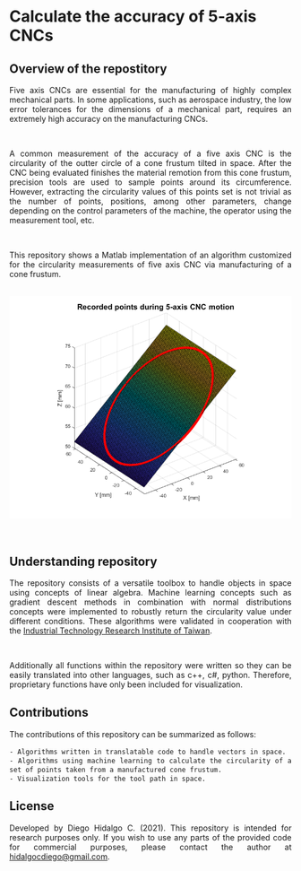 # Calculate the accuracy of 5-axis CNCs

## Overview of the repostitory
<div align="justify">

Five axis CNCs are essential for the manufacturing of highly complex mechanical parts. In some applications, such as aerospace industry, the low error tolerances for the dimensions of a mechanical part, requires an extremely high accuracy on the manufacturing CNCs. 

<br />

A common measurement of the accuracy of a five axis CNC is the circularity of the outter circle of a cone frustum tilted in space. After the CNC being evaluated finishes the material remotion from this cone frustum, precision tools are used to sample points around its circumference. However, extracting the circularity values of this points set is not trivial as the number of points, positions, among other parameters, change depending on the control parameters of the machine, the operator using the measurement tool, etc. 

<br />

This repository shows a Matlab implementation of an algorithm customized for the circularity measurements of five axis CNC via manufacturing of a cone frustum.
<br />
<br /> 

<p align="center">
   <img src="/Visualizations/Circularity_plot.png" width="700" />
</p>

<br />

## Understanding repository

The repository consists of a versatile toolbox to handle objects in space using concepts of linear algebra. Machine learning concepts such as gradient descent methods in combination with normal distributions concepts were implemented to robustly return the circularity value under different conditions. These algorithms were validated in cooperation with the <a href="https://www.itri.org.tw/english/ListStyle.aspx?DisplayStyle=20&SiteID=1&MmmID=617731521661672477">Industrial Technology Research Institute of Taiwan</a>.

<br />

Additionally all functions within the repository were written so they can be easily translated into other languages, such as c++, c#, python. Therefore, proprietary functions have only been included for visualization.




## Contributions

The contributions of this repository can be summarized as follows:

```
- Algorithms written in translatable code to handle vectors in space.
- Algorithms using machine learning to calculate the circularity of a set of points taken from a manufactured cone frustum.
- Visualization tools for the tool path in space.
```

## License

Developed by Diego Hidalgo C. (2021). This repository is intended for research purposes only. If you wish to use any parts of the provided code for commercial purposes, please contact the author at hidalgocdiego@gmail.com.
